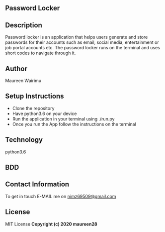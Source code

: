 ## Password Locker

## Description 
Password locker is an application that helps users generate and store passwords for their accounts such as email, social media, entertainment or job portal accounts etc. 
The password locker runs on the terminal and uses short codes to navigate through it. 

## Author 
Maureen Wairimu

## Setup Instructions
<ul>
<li>Clone the repository </li>
<li>Have python3.6 on your device</li>
<li>Run the application in your terminal using ./run.py </li>
<li>Once you run the App follow the instructions on the terminal </li>
</ul>

## Technology
python3.6

## BDD

## Contact Information
To get in touch E-MAIL me on nimz69509@gmail.com

## License
MIT License
<b>Copyright (c) 2020 maureen28<b>
